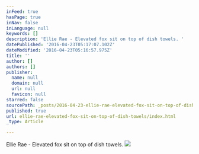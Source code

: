 ```yaml
---
inFeed: true
hasPage: true
inNav: false
inLanguage: null
keywords: []
description: 'Ellie Rae - Elevated fox sit on top of dish towels. '
datePublished: '2016-04-23T05:17:07.102Z'
dateModified: '2016-04-23T05:16:57.975Z'
title: ''
author: []
authors: []
publisher:
  name: null
  domain: null
  url: null
  favicon: null
starred: false
sourcePath: _posts/2016-04-23-ellie-rae-elevated-fox-sit-on-top-of-dish-towels.md
published: true
url: ellie-rae-elevated-fox-sit-on-top-of-dish-towels/index.html
_type: Article

---
```

Ellie Rae - Elevated fox sit on top of dish towels. ![](https://the-grid-user-content.s3-us-west-2.amazonaws.com/49a01280-3546-48f5-9b24-e5ef28dc90e6.jpg)